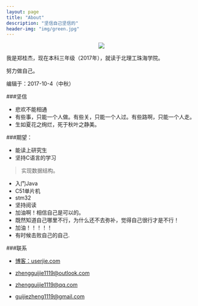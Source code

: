```yaml
---
layout: page
title: "About"
description: "坚信自己坚信的"
header-img: "img/green.jpg"
---
```



<center>
    <p><img src="http://7xlfkx.com1.z0.glb.clouddn.com/white2.jpg" align="center"></p>
</center>

我是郑桂杰，现在本科三年级（2017年），就读于北理工珠海学院。

努力做自己。
					
编辑于：2017-10-4（中秋）

###坚信


- 悲欢不能相通 
- 有些事，只能一个人做。有些关，只能一个人过。有些路啊，只能一个人走。
- 生如夏花之绚烂，死于秋叶之静美。


###期望：


- 能读上研究生
- 坚持C语言的学习
> 实现数据结构。
- 入门Java
- C51单片机
- stm32
- 坚持阅读
- 加油啊！相信自己是可以的。
- 既然知道自己哪里不行，为什么还不去弥补，觉得自己很行才是不行！
- 加油！！！！！
- 有时候击败自己的自己.


###联系

- [博客：userjie.com](userjie.com)

- zhengguijie1119@outlook.com
- zhengguijie1119@qq.com
- guijiezheng1119@gmail.com

